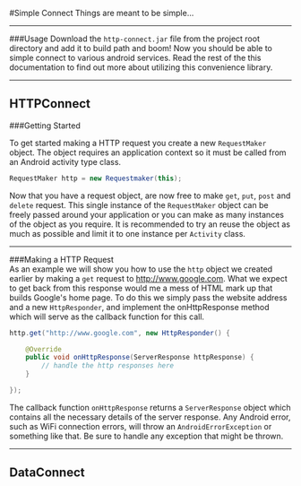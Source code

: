 #Simple Connect
Things are meant to be simple...

---
###Usage
Download the ``http-connect.jar`` file from the project root directory and add it to build path and boom! Now you should be able to simple connect to various android services. Read the rest of the this documentation to find out more about utilizing this convenience library.

---

HTTPConnect
---
###Getting Started

To get started making a HTTP request you create a new ```RequestMaker``` object. The object requires an application context so it must be called from an Android activity type class.

```java
RequestMaker http = new Requestmaker(this);
```

Now that you have a request object, are now free to make ``get``, ``put``, ``post`` and ``delete`` request. This single instance of the ``RequestMaker`` object can be freely passed around your application or you can make as many instances of the object as you require. It is recommended to try an reuse the object as much as possible and limit it to one instance per ``Activity`` class.

---

###Making a HTTP Request  
As an example we will show you how to use the ``http`` object we created earlier by making a ``get`` request to http://www.google.com. What we expect to get back from this response would me a mess of HTML mark up that builds Google's home page. To do this we simply pass the website address and a new ``HttpResponder``, and implement the onHttpResponse method which will serve as the callback function for this call.

```java
http.get("http://www.google.com", new HttpResponder() {

    @Override
    public void onHttpResponse(ServerResponse httpResponse) {
        // handle the http responses here
    }

});
```
The callback function ``onHttpResponse`` returns a ``ServerResponse`` object which contains all the necessary details of the server response. Any Android error, such as WiFi connection errors, will throw an ``AndroidErrorException`` or something like that. Be sure to handle any exception that might be thrown.

---
DataConnect
---